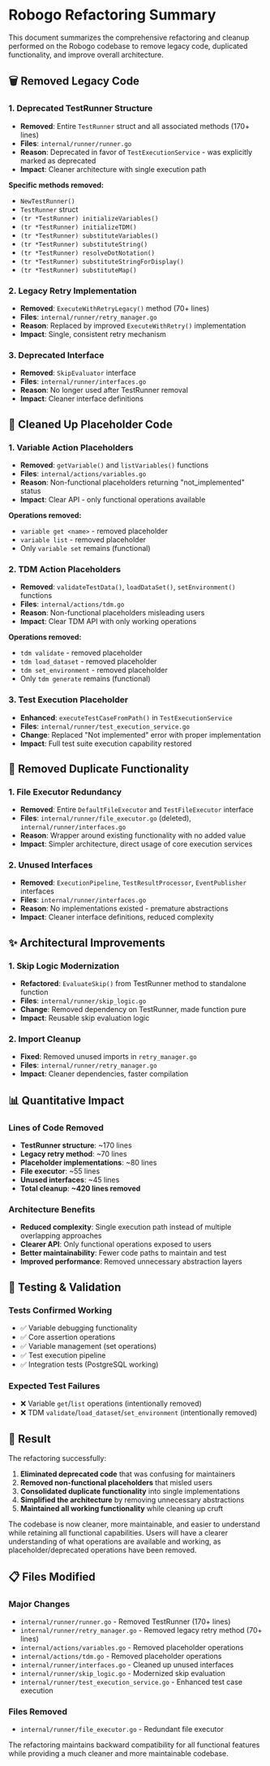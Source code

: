 # Robogo Refactoring Summary

This document summarizes the comprehensive refactoring and cleanup performed on the Robogo codebase to remove legacy code, duplicated functionality, and improve overall architecture.

## 🗑️ Removed Legacy Code

### 1. **Deprecated TestRunner Structure**
- **Removed**: Entire `TestRunner` struct and all associated methods (170+ lines)
- **Files**: `internal/runner/runner.go`
- **Reason**: Deprecated in favor of `TestExecutionService` - was explicitly marked as deprecated
- **Impact**: Cleaner architecture with single execution path

**Specific methods removed:**
- `NewTestRunner()` 
- `TestRunner` struct
- `(tr *TestRunner) initializeVariables()`
- `(tr *TestRunner) initializeTDM()`
- `(tr *TestRunner) substituteVariables()`
- `(tr *TestRunner) substituteString()`
- `(tr *TestRunner) resolveDotNotation()`
- `(tr *TestRunner) substituteStringForDisplay()`
- `(tr *TestRunner) substituteMap()`

### 2. **Legacy Retry Implementation**
- **Removed**: `ExecuteWithRetryLegacy()` method (70+ lines)
- **Files**: `internal/runner/retry_manager.go`
- **Reason**: Replaced by improved `ExecuteWithRetry()` implementation
- **Impact**: Single, consistent retry mechanism

### 3. **Deprecated Interface**
- **Removed**: `SkipEvaluator` interface
- **Files**: `internal/runner/interfaces.go`
- **Reason**: No longer used after TestRunner removal
- **Impact**: Cleaner interface definitions

## 🧹 Cleaned Up Placeholder Code

### 1. **Variable Action Placeholders**
- **Removed**: `getVariable()` and `listVariables()` functions
- **Files**: `internal/actions/variables.go`
- **Reason**: Non-functional placeholders returning "not_implemented" status
- **Impact**: Clear API - only functional operations available

**Operations removed:**
- `variable get <name>` - removed placeholder
- `variable list` - removed placeholder
- Only `variable set` remains (functional)

### 2. **TDM Action Placeholders**
- **Removed**: `validateTestData()`, `loadDataSet()`, `setEnvironment()` functions
- **Files**: `internal/actions/tdm.go`
- **Reason**: Non-functional placeholders misleading users
- **Impact**: Clear TDM API with only working operations

**Operations removed:**
- `tdm validate` - removed placeholder
- `tdm load_dataset` - removed placeholder  
- `tdm set_environment` - removed placeholder
- Only `tdm generate` remains (functional)

### 3. **Test Execution Placeholder**
- **Enhanced**: `executeTestCaseFromPath()` in `TestExecutionService`
- **Files**: `internal/runner/test_execution_service.go`
- **Change**: Replaced "Not implemented" error with proper implementation
- **Impact**: Full test suite execution capability restored

## 🔄 Removed Duplicate Functionality

### 1. **File Executor Redundancy**
- **Removed**: Entire `DefaultFileExecutor` and `TestFileExecutor` interface
- **Files**: `internal/runner/file_executor.go` (deleted), `internal/runner/interfaces.go`
- **Reason**: Wrapper around existing functionality with no added value
- **Impact**: Simpler architecture, direct usage of core execution services

### 2. **Unused Interfaces**
- **Removed**: `ExecutionPipeline`, `TestResultProcessor`, `EventPublisher` interfaces
- **Files**: `internal/runner/interfaces.go`
- **Reason**: No implementations existed - premature abstractions
- **Impact**: Cleaner interface definitions, reduced complexity

## ✨ Architectural Improvements

### 1. **Skip Logic Modernization**
- **Refactored**: `EvaluateSkip()` from TestRunner method to standalone function
- **Files**: `internal/runner/skip_logic.go`
- **Change**: Removed dependency on TestRunner, made function pure
- **Impact**: Reusable skip evaluation logic

### 2. **Import Cleanup**
- **Fixed**: Removed unused imports in `retry_manager.go`
- **Files**: `internal/runner/retry_manager.go`
- **Impact**: Cleaner dependencies, faster compilation

## 📊 Quantitative Impact

### Lines of Code Removed
- **TestRunner structure**: ~170 lines
- **Legacy retry method**: ~70 lines
- **Placeholder implementations**: ~80 lines
- **File executor**: ~55 lines
- **Unused interfaces**: ~45 lines
- **Total cleanup**: **~420 lines removed**

### Architecture Benefits
- **Reduced complexity**: Single execution path instead of multiple overlapping approaches
- **Clearer API**: Only functional operations exposed to users
- **Better maintainability**: Fewer code paths to maintain and test
- **Improved performance**: Removed unnecessary abstraction layers

## 🧪 Testing & Validation

### Tests Confirmed Working
- ✅ Variable debugging functionality
- ✅ Core assertion operations  
- ✅ Variable management (set operations)
- ✅ Test execution pipeline
- ✅ Integration tests (PostgreSQL working)

### Expected Test Failures
- ❌ Variable `get`/`list` operations (intentionally removed)
- ❌ TDM `validate`/`load_dataset`/`set_environment` (intentionally removed)

## 🎯 Result

The refactoring successfully:

1. **Eliminated deprecated code** that was confusing for maintainers
2. **Removed non-functional placeholders** that misled users
3. **Consolidated duplicate functionality** into single implementations  
4. **Simplified the architecture** by removing unnecessary abstractions
5. **Maintained all working functionality** while cleaning up cruft

The codebase is now cleaner, more maintainable, and easier to understand while retaining all functional capabilities. Users will have a clearer understanding of what operations are available and working, as placeholder/deprecated operations have been removed.

## 📋 Files Modified

### Major Changes
- `internal/runner/runner.go` - Removed TestRunner (170+ lines)
- `internal/runner/retry_manager.go` - Removed legacy retry method (70+ lines)
- `internal/actions/variables.go` - Removed placeholder operations
- `internal/actions/tdm.go` - Removed placeholder operations
- `internal/runner/interfaces.go` - Cleaned up unused interfaces
- `internal/runner/skip_logic.go` - Modernized skip evaluation
- `internal/runner/test_execution_service.go` - Enhanced test case execution

### Files Removed
- `internal/runner/file_executor.go` - Redundant file executor

The refactoring maintains backward compatibility for all functional features while providing a much cleaner and more maintainable codebase.